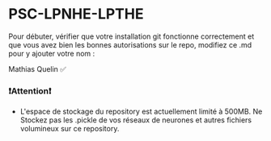 # PSC-LPNHE-LPTHE

Pour débuter, vérifier que votre installation git fonctionne correctement et que vous avez bien les bonnes autorisations sur le repo, modifiez ce .md pour y ajouter votre nom :

Mathias Quelin ✅

### ❗Attention❗

- L'espace de stockage du repository est actuellement limité à 500MB. Ne Stockez pas les .pickle de vos réseaux de neurones et autres fichiers volumineux sur ce repository.